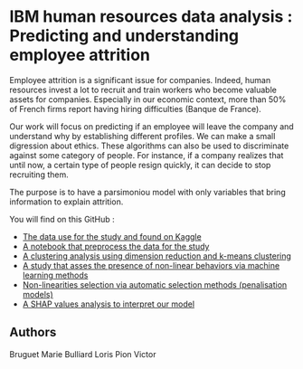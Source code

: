 # IBM human resources data analysis : Predicting and understanding employee attrition

Employee attrition is a significant issue for companies. Indeed, human resources invest a lot to
recruit and train workers who become valuable assets for companies. Especially in our economic
context, more than 50% of French firms report having hiring difficulties (Banque de France).

Our work will focus on predicting if an employee will leave the company and understand why by establishing different profiles. We can make a small digression about ethics. These algorithms can also be used to discriminate against some category of people. For instance, if a company realizes that until now, a certain type of people resign quickly, it can decide to stop recruiting them.

The purpose is to have a parsimoniou model with only variables that bring information to explain attrition.

You will find on this GitHub :
- [The data use for the study and found on Kaggle](https://github.com/bgtm/attrition_prediction/tree/main/data)
- [A notebook that preprocess the data for the study](https://github.com/bgtm/attrition_prediction/blob/main/notebooks/preprocess.ipynb)
- [A clustering analysis using dimension reduction and k-means clustering](https://github.com/bgtm/attrition_prediction/blob/main/notebooks/clustering.ipynb)
- [A study that asses the presence of non-linear behaviors via machine learning methods](https://github.com/bgtm/attrition_prediction/blob/main/notebooks/ml-classifiers.ipynb)
- [Non-linearities selection via automatic selection methods (penalisation models)](https://github.com/bgtm/attrition_prediction/blob/main/notebooks/add%20non-linearities.ipynb)
- [A SHAP values analysis to interpret our model](https://github.com/bgtm/attrition_prediction/blob/main/notebooks/shape_value.ipynb)

## Authors
Bruguet Marie
Bulliard Loris
Pion Victor
